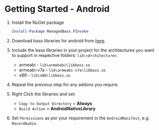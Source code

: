 # Getting Started - Android

1. Install the NuGet package

   ```powershell
   Install-Package ManagedBass.PInvoke
   ```

2. Download bass libraries for android from [here](http://www.un4seen.com/forum/?topic=13225.0).

3. Include the bass libraries in your project for the architectures you want to support in respective folders: `lib\<Architecture>`.
   - armeabi - `lib\armebabi\libbass.so`
   - armeabi-v7a - `lib\armeabi-v7a\libbass.so`
   - x86 - `lib\x86\libbass.so`

4. Repeat the previous step for any addons you require.

5. Right Click the libraries and set:
   - `Copy to Output Directory` = **Always**  
   - `Build Action` = **AndroidNativeLibrary**

6. Set `Permissions` as per your requirement in the `AndroidManifest`, e.g. `RecordAudio`.